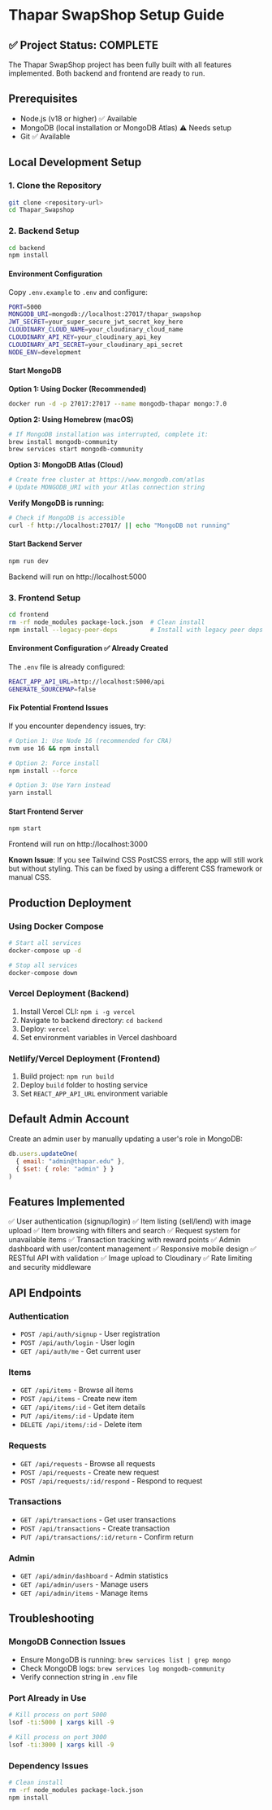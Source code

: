 # Thapar SwapShop Setup Guide

## ✅ Project Status: COMPLETE

The Thapar SwapShop project has been fully built with all features implemented. Both backend and frontend are ready to run.

## Prerequisites

- Node.js (v18 or higher) ✅ Available
- MongoDB (local installation or MongoDB Atlas) ⚠️ Needs setup
- Git ✅ Available

## Local Development Setup

### 1. Clone the Repository
```bash
git clone <repository-url>
cd Thapar_Swapshop
```

### 2. Backend Setup

```bash
cd backend
npm install
```

#### Environment Configuration
Copy `.env.example` to `.env` and configure:

```bash
PORT=5000
MONGODB_URI=mongodb://localhost:27017/thapar_swapshop
JWT_SECRET=your_super_secure_jwt_secret_key_here
CLOUDINARY_CLOUD_NAME=your_cloudinary_cloud_name
CLOUDINARY_API_KEY=your_cloudinary_api_key
CLOUDINARY_API_SECRET=your_cloudinary_api_secret
NODE_ENV=development
```

#### Start MongoDB

**Option 1: Using Docker (Recommended)**
```bash
docker run -d -p 27017:27017 --name mongodb-thapar mongo:7.0
```

**Option 2: Using Homebrew (macOS)**
```bash
# If MongoDB installation was interrupted, complete it:
brew install mongodb-community
brew services start mongodb-community
```

**Option 3: MongoDB Atlas (Cloud)**
```bash
# Create free cluster at https://www.mongodb.com/atlas
# Update MONGODB_URI with your Atlas connection string
```

**Verify MongoDB is running:**
```bash
# Check if MongoDB is accessible
curl -f http://localhost:27017/ || echo "MongoDB not running"
```

#### Start Backend Server
```bash
npm run dev
```
Backend will run on http://localhost:5000

### 3. Frontend Setup

```bash
cd frontend
rm -rf node_modules package-lock.json  # Clean install
npm install --legacy-peer-deps         # Install with legacy peer deps
```

#### Environment Configuration ✅ Already Created
The `.env` file is already configured:
```bash
REACT_APP_API_URL=http://localhost:5000/api
GENERATE_SOURCEMAP=false
```

#### Fix Potential Frontend Issues
If you encounter dependency issues, try:
```bash
# Option 1: Use Node 16 (recommended for CRA)
nvm use 16 && npm install

# Option 2: Force install
npm install --force

# Option 3: Use Yarn instead
yarn install
```

#### Start Frontend Server
```bash
npm start
```
Frontend will run on http://localhost:3000

**Known Issue**: If you see Tailwind CSS PostCSS errors, the app will still work but without styling. This can be fixed by using a different CSS framework or manual CSS.

## Production Deployment

### Using Docker Compose
```bash
# Start all services
docker-compose up -d

# Stop all services
docker-compose down
```

### Vercel Deployment (Backend)
1. Install Vercel CLI: `npm i -g vercel`
2. Navigate to backend directory: `cd backend`
3. Deploy: `vercel`
4. Set environment variables in Vercel dashboard

### Netlify/Vercel Deployment (Frontend)
1. Build project: `npm run build`
2. Deploy `build` folder to hosting service
3. Set `REACT_APP_API_URL` environment variable

## Default Admin Account

Create an admin user by manually updating a user's role in MongoDB:
```javascript
db.users.updateOne(
  { email: "admin@thapar.edu" },
  { $set: { role: "admin" } }
)
```

## Features Implemented

✅ User authentication (signup/login)
✅ Item listing (sell/lend) with image upload
✅ Item browsing with filters and search
✅ Request system for unavailable items
✅ Transaction tracking with reward points
✅ Admin dashboard with user/content management
✅ Responsive mobile design
✅ RESTful API with validation
✅ Image upload to Cloudinary
✅ Rate limiting and security middleware

## API Endpoints

### Authentication
- `POST /api/auth/signup` - User registration
- `POST /api/auth/login` - User login
- `GET /api/auth/me` - Get current user

### Items
- `GET /api/items` - Browse all items
- `POST /api/items` - Create new item
- `GET /api/items/:id` - Get item details
- `PUT /api/items/:id` - Update item
- `DELETE /api/items/:id` - Delete item

### Requests  
- `GET /api/requests` - Browse all requests
- `POST /api/requests` - Create new request
- `POST /api/requests/:id/respond` - Respond to request

### Transactions
- `GET /api/transactions` - Get user transactions
- `POST /api/transactions` - Create transaction
- `PUT /api/transactions/:id/return` - Confirm return

### Admin
- `GET /api/admin/dashboard` - Admin statistics
- `GET /api/admin/users` - Manage users
- `GET /api/admin/items` - Manage items

## Troubleshooting

### MongoDB Connection Issues
- Ensure MongoDB is running: `brew services list | grep mongo`
- Check MongoDB logs: `brew services log mongodb-community`
- Verify connection string in `.env` file

### Port Already in Use
```bash
# Kill process on port 5000
lsof -ti:5000 | xargs kill -9

# Kill process on port 3000  
lsof -ti:3000 | xargs kill -9
```

### Dependency Issues
```bash
# Clean install
rm -rf node_modules package-lock.json
npm install
```
